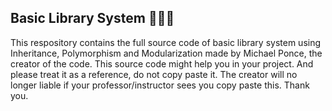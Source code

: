 ## Basic Library System :rocket::rocket::rocket:

This respository contains the full source code of basic library system using Inheritance, Polymorphism and Modularization made by Michael Ponce, the creator of the code.
This source code might help you in your project. And please treat it as a reference, do not copy paste it. The
creator will no longer liable if your professor/instructor sees you copy paste this. Thank you.
